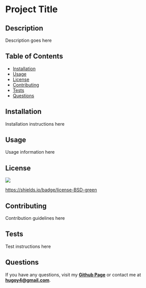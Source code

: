 # Project Title
  
  ## Description
  Description goes here

  ## Table of Contents
  * [Installation](#Installation)
  * [Usage](#Usage)
  * [License](#License)
  * [Contributing](#Contributing)
  * [Tests](#Tests)
  * [Questions](#Questions)

  ## Installation
  Installation instructions here

  ## Usage
  Usage information here

  ## License

  <img src = "https://img.shields.io/badge/license-BSD-green">

  https://shields.io/badge/license-BSD-green
  

  ## Contributing
  Contribution guidelines here

  ## Tests
  Test instructions here

  ## Questions
  If you have any questions, visit my **[Github Page](https://www.github.com/hyanez)** or contact me at **hugoy4@gmail.com**.
  
  
